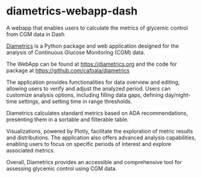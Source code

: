 # diametrics-webapp-dash
A webapp that enables users to calculate the metrics of glycemic control from CGM data in Dash

[Diametrics](https://diametrics.org) is a Python package and web application designed for the analysis of Continuous Glucose Monitoring (CGM) data. 

The WebApp can be found at https://diametrics.org and the code for package at https://github.com/cafoala/diametrics

The application provides functionalities for data overview and editing, allowing users to verify and adjust the analyzed period. Users can customize analysis options, including filling data gaps, defining day/night-time settings, and setting time in range thresholds. 

Diametrics calculates standard metrics based on ADA recommendations, presenting them in a sortable and filterable table. 

Visualizations, powered by Plotly, facilitate the exploration of metric results and distributions. The application also offers advanced analysis capabilities, enabling users to focus on specific periods of interest and explore associated metrics. 

Overall, Diametrics provides an accessible and comprehensive tool for assessing glycemic control using CGM data. 